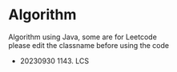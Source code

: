 # Algorithm
Algorithm using Java, some are for Leetcode </br>
please edit the classname before using the code
- 20230930 1143. LCS
